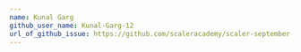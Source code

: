 ```yaml
---
name: Kunal Garg
github_user_name: Kunal-Garg-12
url_of_github_issue: https://github.com/scaleracademy/scaler-september-open-source-challenge/issues/268
---
```

